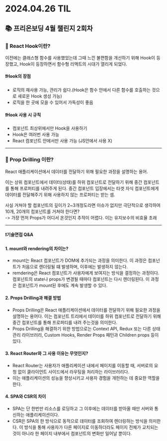 # 2024.04.26 TIL

## 📚 프리온보딩 4월 챌린지 2회차

### 🚨 React Hook이란?

이전에는 클래스형 함수를 사용했었는데 그때 느낀 불편함을 개선하기 위해 Hook이 등장했고, Hook이 등장하면서 함수형 리액트의 시대가 열리게 되었다.

#### ❗️Hook의 장점

- 로직의 재사용 가능, 관리가 쉽다.(Hook은 함수 안에서 다른 함수를 호출하는 것으로 새로운 Hook 생성 가능)
- 로직을 한 곳에 모을 수 있어서 가독성이 좋음

#### ❗️Hook 사용 시 규칙

- 컴포넌트 최상위에서만 Hook을 사용하기
- Hook은 여러번 사용 가능
- React 컴포넌트 안에서만 사용 가능 (JS안에서 사용 X)

---

### 🚨 Prop Drilling 이란?

React 애플리케이션에서 데이터를 전달하기 위해 필요한 과정을 설명하는 용어.

이는 상위 컴포넌트에서 데이터(상태)를 하위 컴포넌트로 전달하기 위해 중간 컴포넌트를 통해 프로퍼티를 내려주게 된다. 중간 컴포넌트 입장에서는 타겟 자식 컴포넌트에게 데이터를 전달해주기 위해 사용하지 않는 프로퍼티는 받는 셈.

사실 거쳐야 할 컴포넌트의 깊이가 2~3개정도라면 이슈가 없지만 극단적으로 생각하여 10개, 20개의 컴포넌트를 거쳐야 한다면?
<br>
-> 가장 먼저 Props가 어디서 온것인지 추적이 어렵다. 이는 유지보수의 비효율 초래

---

#### ❗️기술면접 Q&A

#### 1. mount와 rendering의 차이는?

- mount는 React 컴포넌트가 DOM에 추가되는 과정을 의미한다. 이 과정은 컴포넌트가 처음으로 렌더링될 떄 발생하며, 이후에는 발생하지 않는다.
- remdering은 React 컴포넌트가 사용자에게 보여지는 방식을 결정하는 과정이다. 컴포넌트의 state나 props가 변경될 때마다 컴포넌트는 다시 렌더링된다. 이 과정은 컴포넌트가 mount된 후에도 계속 발생할 수 있다.

#### 2. Props Drilling과 해결 방법

- Props Drilling은 React 애플리케이션에서 데이터를 전달하기 위해 필요한 과정을 설명하는 용어다. 이는 컴포넌트 트리에서 데이터를 하위 컴포넌트로 전달하기 위해 중간 컴포넌트를 통해 프로퍼티를 내려 주는것을 의미한다.
- Props Drilling을 해결하기 위한 방법으로는 Context API, Redux 또는 다른 상태 관리 라이브러리, Custom Hooks, Render Props 패턴과 Children props 등이 있다.

#### 3. React Router와 그 사용 이유는 무엇인지?

- React Router는 사용자가 애플리케이션 내에서 페이지를 이동할 때, 서버로의 요청 없이 클라이언트 사이드에서 라우팅을 처리하는 라이브러리다.
- 이는 애플리케이션의 성능을 향상시키고 사용자 경험을 개헌하는 데 중요한 역할을 한다.

#### 4. SPA와 CSR의 차이

- SPA는 단 한번만 리소스를 로딩하고 그 이후에는 데이터를 받아올 때만 서버와 통신하는 애플리케이션이다.
- CSR은 SPA의 한 방식으로 동적으로 데이터를 조회하여 렌더링하는 방식을 의미한다. 이 방식을 통해 사용자가 다른 페이지로 이동하더라도 페이지 전체가 교치되는 것이 아니라 한 페이지 내부에서 컴포넌트의 변화만 일어날 뿐이다.
